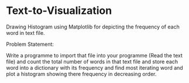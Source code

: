 # Text-to-Visualization
Drawing Histogram using Matplotlib for depicting the frequency of each word in text file.

Problem Statement:

Write a programme to import that file into your programme (Read the text file) and count the total number of words in that text file and store each word into a dictionary with its frequency and find most iterating word and plot a histogram showing there frequency in decreasing order.
